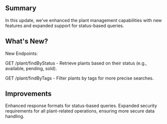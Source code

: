 ## Summary

In this update, we’ve enhanced the plant management capabilities with new features and expanded support for status-based queries.

## What's New?

New Endpoints:

GET /plant/findByStatus - Retrieve plants based on their status (e.g., available, pending, sold).

GET /plant/findByTags - Filter plants by tags for more precise searches.

## Improvements

Enhanced response formats for status-based queries.
Expanded security requirements for all plant-related operations, ensuring more secure data handling.